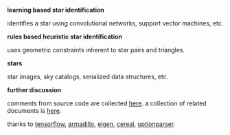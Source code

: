 **learning based star identification**

identifies a star using convolutional networks, support vector machines, etc.

**rules based heuristic star identification**

uses geometric constraints inherent to star pairs and triangles.

**stars**

star images, sky catalogs, serialized data structures, etc.

**further discussion**

comments from source code are collected [here](http://starid.org/comments). a collection of related documents is [here](http://starid.org/references).

thanks to [tensorflow](http://github.com/tensorflow/tensorflow),
[armadillo](http://arma.sourceforge.net), [eigen](http://eigen.tuxfamily.org/index.php), [cereal](http://github.com/USCiLab/cereal),
[optionparser](http://optionparser.sourceforge.net).

